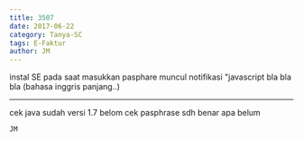 ```yaml
---
title: 3507
date: 2017-06-22
category: Tanya-SC
tags: E-Faktur
author: JM
---
```


instal SE pada saat masukkan pasphare muncul notifikasi "javascript bla bla bla (bahasa inggris panjang..)

---

cek java sudah versi 1.7 belom cek pasphrase sdh benar apa belum

`JM`
